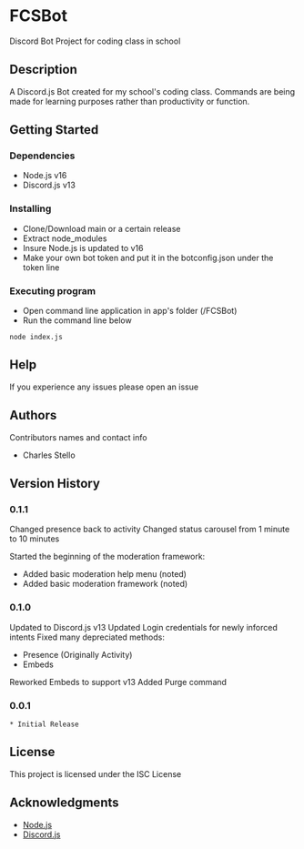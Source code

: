 # FCSBot

Discord Bot Project for coding class in school

## Description

A Discord.js Bot created for my school's coding class. Commands are being made for learning purposes rather than productivity or function.

## Getting Started

### Dependencies

* Node.js v16
* Discord.js v13

### Installing

* Clone/Download main or a certain release
* Extract node_modules
* Insure Node.js is updated to v16
* Make your own bot token and put it in the botconfig.json under the token line

### Executing program

* Open command line application in app's folder (/FCSBot)
* Run the command line below

```
node index.js
```

## Help

If you experience any issues please open an issue

## Authors

Contributors names and contact info

* Charles Stello

## Version History

### 0.1.1

Changed presence back to activity
Changed status carousel from 1 minute to 10 minutes

Started the beginning of the moderation framework:
- Added  basic moderation help menu (noted)
- Added basic moderation framework (noted)

### 0.1.0

Updated to Discord.js v13
Updated Login credentials for newly inforced intents
Fixed many depreciated methods:

- Presence (Originally Activity)
- Embeds

Reworked Embeds to support v13
Added Purge command

### 0.0.1
    * Initial Release

## License

This project is licensed under the ISC License

## Acknowledgments

* [Node.js](https://nodejs.org/)
* [Discord.js](https://discord.js.org/)
